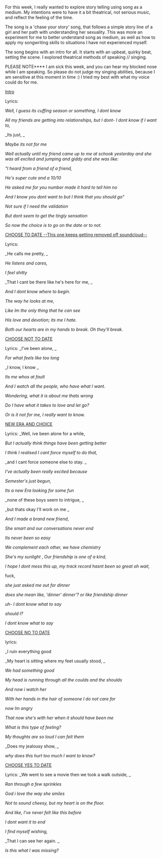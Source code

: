 
For this week, I really wanted to explore story telling using song as a medium. My intentions were to have it a bit theatrical, not serious music, and reflect the feeling of the time.  

The song is a 'chase your story' song, that follows a simple story line of a girl and her path with understanding her sexuality. This was more an experiment for me to better understand song as medium, as well as how to apply my songwriting skills to situations I have not experienced myself. 

The song begins with an intro for all. It starts with an upbeat, quirky beat, setting the scene. I explored theatrical methods of speaking // singing. 

PLEASE NOTE**** I am sick this week, and you can hear my blocked nose while I am speaking. So please do not judge my singing abilities, because I am sensitive at this moment in time :) I tried my best with what my voice could do for me. 

[Intro](https://soundcloud.com/suzan-sadek/intro/s-S4ODg42Hspq)

Lyrics:

_Well, I guess its cuffing season or something, I dont know_

_All my friends are getting into relationships, but I dont- I dont know if I want to,_

_Its just, _

_Maybe its not for me_

_Well actually until my friend came up to me at schook yesterday and she was all excited and jumping and giddy and she was like:_

_"I heard from a friend of a friend,_

_He's super cute and a 10/10_

_He asked me for you number made it hard to tell him no_

_And I know you dont want to but I think that you should go"_

_Not sure if I need the validation_

_But dont seem to get the tingly sensation_

_So now the choice is to go on the date or to not._

[CHOOSE TO DATE --This one keeps getting removed off soundcloud--](https://github.com/suzansadek/capstone/blob/main/week3/Choice1Date.mp3)

Lyrics:

_He calls me pretty, _

_He listens and cares,_ 

_I feel shitty_

_That I cant be there like he's here for me, _

_And I dont know where to begin._ 

_The way he looks at me,_

_Like Im the only thing that he can see_

_His love and devotion; its me I hate._

_Both our hearts are in my hands to break. Oh they'll break._

[CHOOSE NOT TO DATE](https://soundcloud.com/suzan-sadek/choice1nodate/s-KJgemLKnCWa)

Lyrics: 
_I've been alone, _

_For what feels like too long_

_I know, I know _

_Its me whos at fault_ 

_And I watch all the people, who have what I want._

_Wondering, what it is about me thats wrong_

_Do I have what it takes to love and let go?_

_Or is it not for me, I really want to know._ 

[NEW ERA AND CHOICE](https://soundcloud.com/suzan-sadek/choice2q/s-gOgIp7dIUh1)

Lyrics: 
_Well, ive been alone for a while,

_But I actually think things have been getting better_

_I think I realised I cant force myself to do that,_

_and I cant force someone else to stay. _

_I've actually been really excited because_

_Semester's just begun,_

_Its a new Era looking for some fun_

_none of these boys seem to intrigue, _

_but thats okay I'll work on me _

_And I made a brand new friend_, 

_She smart and our conversations never end_

_Its never been so easy_

_We complement each other, we have chemistry_

_She's my sunlight_
, 
_Our friendship is one of a kind,_

_I hope I dont mess this up, my track record hasnt been so great
oh wait,_

fuck,

_she just asked me out for dinner_

_does she mean like, 'dinner' dinner'? or like friendship dinner_

_uh- I dont know what to say_

_should I?_

_I dont know what to say_

[CHOOSE NO TO DATE](https://soundcloud.com/suzan-sadek/choice2no-1/s-HNivCQO1kjH)

lyrics: 

_I ruin everything good 

_My heart is sitting where my feet usually stood, _

_We had something good_

_My head is running through all the coulds and the shoulds_

_And now i watch her_

_With her hands in the hair of someone I do not care for_

_now Im angry_

_That now she's with her when it should have been me_

_What is this type of feeling?_

_My thoughts are so loud I can felt them_

_Does my jealousy show, _

_why does this hurt too much I want to know?_

[CHOOSE YES TO DATE](https://soundcloud.com/suzan-sadek/choice2yes/s-6Vae2o5W9Jl)

Lyrics: 
_We went to see a movie then we took a walk outside, _

_Ran through a few sprinkles_

_God i love the way she smiles_

_Not to sound cheesy, but my heart is on the floor._

_And like, I've never felt like this before_

_I dont want it to end_

_I find myself wishing,_

_That I can see her again. _

_Is this what I was missing?_







